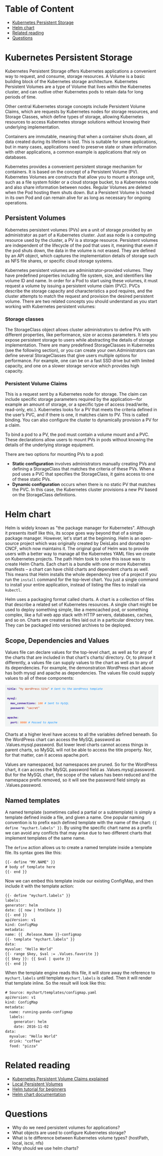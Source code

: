 # Table of Content

- [Kubernetes Persistent Storage](#kubernetes-persistent-storage)
- [Helm chart](#helm-chart)
- [Related reading](#related-reading)
- [Questions](#questions)

# Kubernetes Persistent Storage
Kubernetes Persistent Storage offers Kubernetes applications a convenient way to request, and consume, storage resources. A Volume is a basic building block of the Kubernetes storage architecture. Kubernetes Persistent Volumes are a type of Volume that lives within the Kubernetes cluster, and can outlive other Kubernetes pods to retain data for long periods of time.

Other central Kubernetes storage concepts include Persistent Volume Claims, which are requests by Kubernetes nodes for storage resources, and Storage Classes, which define types of storage, allowing Kubernetes resources to access Kubernetes storage solutions without knowing their underlying implementation.

Containers are immutable, meaning that when a container shuts down, all data created during its lifetime is lost. This is suitable for some applications, but in many cases, applications need to preserve state or share information with other applications, a common example is applications that rely on databases.

Kubernetes provides a convenient persistent storage mechanism for containers. It is based on the concept of a Persistent Volume (PV). Kubernetes Volumes are constructs that allow you to mount a storage unit, such as a file system folder or a cloud storage bucket, to a Kubernetes node and also share information between nodes. Regular Volumes are deleted when the Pod hosting them shuts down. But a Persistent Volume is hosted in its own Pod and can remain alive for as long as necessary for ongoing operations.

## Persistent Volumes
Kubernetes persistent volumes (PVs) are a unit of storage provided by an administrator as part of a Kubernetes cluster. Just asa  node is a computing resource used by the cluster, a PV is a storage resource. Persistent volumes are independent of the lifecycle of the pod that uses it, meaning that even if the pod shuts down, the data in the volume is not erased. They are defined by an API object, which captures the implementation details of storage such as NFS file shares, or specific cloud storage systems.

Kubernetes persistent volumes are administrator-provided volumes. They have predefined properties including file system, size, and identifiers like volume ID and name. In order for a Pod to start using these volumes, it must request a volume by issuing a persistent volume claim (PVC). PVCs describe the storage capacity and characteristics a pod requires, and the cluster attempts to match the request and provision the desired persistent volume. There are two related concepts you should understand as you start working with Kubernetes persistent volumes:

### Storage classes
The StorageClass object allows cluster administrators to define PVs with different properties, like performance, size or access parameters. It lets you expose persistent storage to users while abstracting the details of storage implementation. There are many predefined StorageClasses in Kubernetes (see the following section), or you can create your own.Administrators can define several StorageClasses that give users multiple options for performance. For example, one can be on a fast SSD drive but with limited capacity, and one on a slower storage service which provides high capacity.
### Persistent Volume Claims
This is a request sent by a Kubernetes node for storage. The claim can include specific storage parameters required by the application—for example an amount of storage, or a specific type of access (read/write, read-only, etc.). Kubernetes looks for a PV that meets the criteria defined in the user’s PVC, and if there is one, it matches claim to PV. This is called binding. You can also configure the cluster to dynamically provision a PV for a claim.

To bind a pod to a PV, the pod must contain a volume mount and a PVC. These declarations allow users to mount PVs in pods without knowing the details of the underlying storage equipment.

There are two options for mounting PVs to a pod:
- __Static configuration__ involves administrators manually creating PVs and defining a StorageClass that matches the criteria of these PVs. When a pod uses a PVC that specifies the StorageClass, it gains access to one of these static PVs.
- __Dynamic configuration__ occurs when there is no static PV that matches the PVC. In this case, the Kubernetes cluster provisions a new PV based on the StorageClass definitions.

# Helm chart
Helm is widely known as "the package manager for Kubernetes". Although it presents itself like this, its scope goes way beyond that of a simple package manager. However, let's start at the beginning. 
Helm is an open-source project which was originally created by DeisLabs and donated to CNCF, which now maintains it. The original goal of Helm was to provide users with a better way to manage all the Kubernetes YAML files we create on Kubernetes projects. 
The path Helm took to solve this issue was to create Helm Charts. Each chart is a bundle with one or more Kubernetes manifests – a chart can have child charts and dependent charts as well.
This means that Helm installs the whole dependency tree of a project if you run the `install` command for the top-level chart. You just a single command to install your entire application, instead of listing the files to install via `kubectl`.

Helm uses a packaging format called charts. A chart is a collection of files that describe a related set of Kubernetes resources. A single chart might be used to deploy something simple, like a memcached pod, or something complex, like a full web app stack with HTTP servers, databases, caches, and so on. 
Charts are created as files laid out in a particular directory tree. They can be packaged into versioned archives to be deployed.

## Scope, Dependencies and Values
Values file can declare values for the top-level chart, as well as for any of the charts that are included in that chart's charts/ directory. Or, to phrase it differently, a values file can supply values to the chart as well as to any of its dependencies. For example, the demonstration WordPress chart above has both mysql and apache as dependencies. The values file could supply values to all of these components:

![](images/helm-variables.png)

Charts at a higher level have access to all the variables defined beneath. So the WordPress chart can access the MySQL password as .Values.mysql.password. But lower level charts cannot access things in parent charts, so MySQL will not be able to access the title property. Nor, for that matter, can it access apache.port.

Values are namespaced, but namespaces are pruned. So for the WordPress chart, it can access the MySQL password field as .Values.mysql.password. But for the MySQL chart, the scope of the values has been reduced and the namespace prefix removed, so it will see the password field simply as .Values.password.

## Named templates
A named template (sometimes called a partial or a subtemplate) is simply a template defined inside a file, and given a name. One popular naming convention is to prefix each defined template with the name of the chart: `{{ define "mychart.labels" }}`. By using the specific chart name as a prefix we can avoid any conflicts that may arise due to two different charts that implement templates of the same name.

The `define` action allows us to create a named template inside a template file. Its syntax goes like this:
````
{{- define "MY.NAME" }}
# body of template here
{{- end }}
````
Now we can embed this template inside our existing ConfigMap, and then include it with the template action:
````
{{- define "mychart.labels" }}
labels:
generator: helm
date: {{ now | htmlDate }}
{{- end }}
apiVersion: v1
kind: ConfigMap
metadata:
name: {{ .Release.Name }}-configmap
{{- template "mychart.labels" }}
data:
myvalue: "Hello World"
{{- range $key, $val := .Values.favorite }}
{{ $key }}: {{ $val | quote }}
{{- end }}
````
When the template engine reads this file, it will store away the reference to `mychart.labels` until template `mychart.labels` is called. Then it will render that template inline. So the result will look like this:
````
# Source: mychart/templates/configmap.yaml
apiVersion: v1
kind: ConfigMap
metadata:
  name: running-panda-configmap
  labels:
    generator: helm
    date: 2016-11-02
data:
  myvalue: "Hello World"
  drink: "coffee"
  food: "pizza"
````

# Related reading

- [Kubernetes Persistent Volume Claims explained](https://cloud.netapp.com/blog/cvo-blg-kubernetes-persistent-volume-claims-explained)
- [Local Persistent Volumes](https://vocon-it.com/2018/12/20/kubernetes-local-persistent-volumes)
- [Helm tutorial for beginners](https://blog.packagecloud.io/what-is-a-helm-chart-a-tutorial-for-kubernetes-beginners)
- [Helm chart documentation](https://helm.sh/docs/topics/charts)

# Questions

- Why do we need persistent volumes for applications?
- What objects are used to configure Kubernetes storage?
- What is te difference between Kubernetes volume types? (hostPath, local, iscsi, nfs)
- Why should we use helm charts?